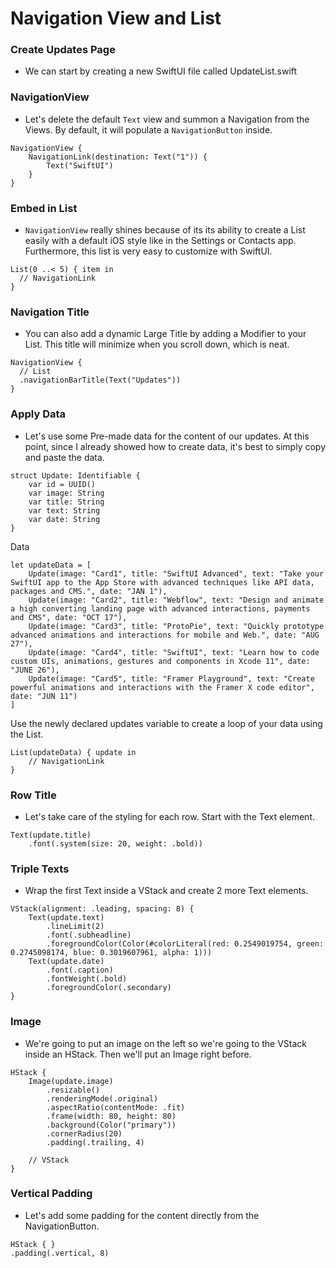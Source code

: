 # Navigation View and List

### Create Updates Page
- We can start by creating a new SwiftUI file called UpdateList.swift

### NavigationView
- Let's delete the default `Text` view and summon a Navigation from the Views. By default, it will populate a `NavigationButton` inside.

```
NavigationView {
    NavigationLink(destination: Text("1")) {
        Text("SwiftUI")
    }
}
```

### Embed in List
- `NavigationView` really shines because of its its ability to create a List easily with a default iOS style like in the Settings or Contacts app. Furthermore, this list is very easy to customize with SwiftUI.

```
List(0 ..< 5) { item in
  // NavigationLink
}
```

### Navigation Title
- You can also add a dynamic Large Title by adding a Modifier to your List. This title will minimize when you scroll down, which is neat.

```
NavigationView {
  // List
  .navigationBarTitle(Text("Updates"))
}
```

### Apply Data
- Let's use some Pre-made data for the content of our updates. At this point, since I already showed how to create data, it's best to simply copy and paste the data.

```
struct Update: Identifiable {
    var id = UUID()
    var image: String
    var title: String
    var text: String
    var date: String
}
```

Data 
```
let updateData = [
    Update(image: "Card1", title: "SwiftUI Advanced", text: "Take your SwiftUI app to the App Store with advanced techniques like API data, packages and CMS.", date: "JAN 1"),
    Update(image: "Card2", title: "Webflow", text: "Design and animate a high converting landing page with advanced interactions, payments and CMS", date: "OCT 17"),
    Update(image: "Card3", title: "ProtoPie", text: "Quickly prototype advanced animations and interactions for mobile and Web.", date: "AUG 27"),
    Update(image: "Card4", title: "SwiftUI", text: "Learn how to code custom UIs, animations, gestures and components in Xcode 11", date: "JUNE 26"),
	Update(image: "Card5", title: "Framer Playground", text: "Create powerful animations and interactions with the Framer X code editor", date: "JUN 11")
]
```

Use the newly declared updates variable to create a loop of your data using the List.

```
List(updateData) { update in
    // NavigationLink
}
```

### Row Title
- Let's take care of the styling for each row. Start with the Text element.

```
Text(update.title)
    .font(.system(size: 20, weight: .bold))
```

### Triple Texts
- Wrap the first Text inside a VStack and create 2 more Text elements.

```
VStack(alignment: .leading, spacing: 8) {
    Text(update.text)
        .lineLimit(2)
        .font(.subheadline)
        .foregroundColor(Color(#colorLiteral(red: 0.2549019754, green: 0.2745098174, blue: 0.3019607961, alpha: 1)))
    Text(update.date)
        .font(.caption)
        .fontWeight(.bold)
        .foregroundColor(.secondary)
}
```

### Image 
- We're going to put an image on the left so we're going to the VStack inside an HStack. Then we'll put an Image right before.

```
HStack {
    Image(update.image)
        .resizable()
        .renderingMode(.original)
        .aspectRatio(contentMode: .fit)
        .frame(width: 80, height: 80)
        .background(Color("primary"))
        .cornerRadius(20)
        .padding(.trailing, 4)

    // VStack
}
```

### Vertical Padding
- Let's add some padding for the content directly from the NavigationButton.

```
HStack { }
.padding(.vertical, 8)
```
